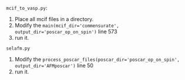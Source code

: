 `mcif_to_vasp.py`:

1. Place all mcif files in a directory.
2. Modify the `main(mcif_dir='commensurate', output_dir='poscar_op_on_spin')` line 573
3. run it.


`selafm.py`
1. Modify the `process_poscar_files(poscar_dir='poscar_op_on_spin', output_dir='AFMposcar')` line 50
2. run it.
